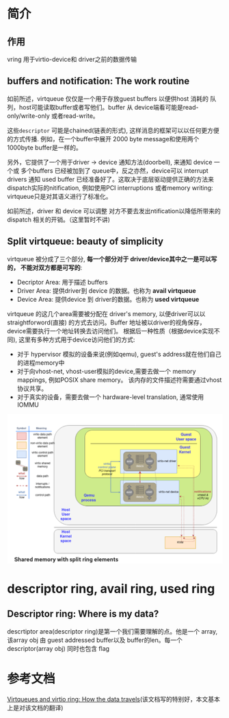 # 简介
## 作用
vring 用于virtio-device和 driver之前的数据传输

## buffers and notification: The work routine

如前所述，virtqueue 仅仅是一个用于存放guest buffers 以便供host 消耗的
队列，host可能读取buffer或者写他们。buffer 从 device端看可能是read-only/write-only
或者read-write。

这些`descriptor` 可能是chained(链表的形式), 这样消息的框架可以以任何更方便的方式传播.
例如，在一个buffer中展开 2000 byte message和使用两个1000byte buffer是一样的。

另外，它提供了一个用于driver -> device 通知方法(doorbell), 来通知 device 一个或
多个buffers 已经被加到了 queue中，反之亦然，device可以 interrupt drivers  通知
used buffer 已经准备好了。这取决于底层驱动提供正确的方法来dispatch实际的nitification,
例如使用PCI interruptions 或者memory writing: virtqueue只是对其语义进行了标准化。

如前所述，driver 和 device 可以调整 对方不要去发出ntification以降低所带来的
dispatch 相关的开销。（这里暂时不讲)


## Split virtqueue: beauty of simplicity
virtqueue 被分成了三个部分, **每一个部分对于 driver/device其中之一是可以写的，
不能对双方都是可写的**:
* Decriptor Area: 用于描述 buffers
* Driver Area: 提供driver到 device 的数据。也称为 **avail virtqueue**
* Device Area: 提供device 到 driver的数据。也称为 **used virtqueue**

virtqueue 的这几个area需要被分配在 driver's memory, 以便driver可以以straightforword(直接)
的方式去访问。Buffer 地址被以driver的视角保存，device需要执行一个地址转换去访问他们。
根据后一种性质（根据device实现不同), 这里有多种方式用于device访问他们的方式:
* 对于 hypervisor 模拟的设备来说(例如qemu), guest's address就在他们自己的进程memory中
* 对于向vhost-net, vhost-user模拟的device,需要去做一个 memory mappings, 例如POSIX 
  share memory。 该内存的文件描述符需要通过vhost 协议共享。
* 对于真实的设备，需要去做一个 hardware-level translation, 通常使用 IOMMU

![shared_memory_with_split_ring_elements](img/shared_memory_with_split_ring_elements.png)


#  descriptor ring, avail ring, used ring
## Descriptor ring: Where is my data?
descrtiptor area(descriptor ring)是第一个我们需要理解的点。他是一个 array,
该array obj 由 guest addressed buffer以及 buffer的len。每一个descriptor(array
obj) 同时也包含 flag

# 参考文档
[Virtqueues and virtio ring: How the data travels](https://www.redhat.com/zh/blog/virtqueues-and-virtio-ring-how-data-travels?channel=blog/channel/vertical-industries-blog&page=5)(该文档写的特别好，本文基本上是对该文档的翻译)
